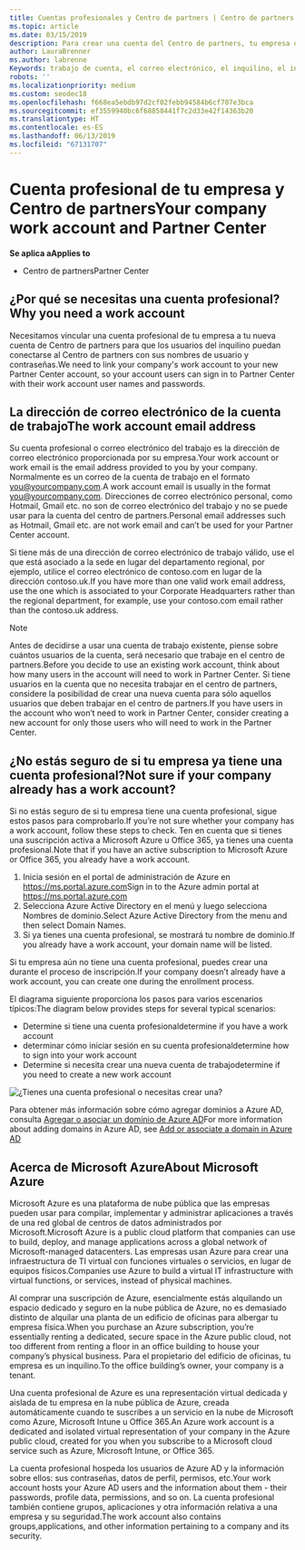 ```yaml
---
title: Cuentas profesionales y Centro de partners | Centro de partners
ms.topic: article
ms.date: 03/15/2019
description: Para crear una cuenta del Centro de partners, tu empresa debe tener una cuenta profesional. Si tiene una suscripción activa a Microsoft Azure u Office 365, ya tiene una cuenta profesional.
author: LauraBrenner
ms.author: labrenne
Keywords: trabajo de cuenta, el correo electrónico, el inquilino, el inquilino de Azure, crear cuenta de nombre de dominio
robots: ''
ms.localizationpriority: medium
ms.custom: seodec18
ms.openlocfilehash: f668ea5ebdb97d2cf02febb94584b6cf707e3bca
ms.sourcegitcommit: ef3559940bc6f68858441f7c2d33e42f14363b20
ms.translationtype: HT
ms.contentlocale: es-ES
ms.lasthandoff: 06/13/2019
ms.locfileid: "67131707"
---
```

# <a name="your-company-work-account-and-partner-center"></a><span data-ttu-id="8f909-105">Cuenta profesional de tu empresa y Centro de partners</span><span class="sxs-lookup"><span data-stu-id="8f909-105">Your company work account and Partner Center</span></span>  

<span data-ttu-id="8f909-106">**Se aplica a**</span><span class="sxs-lookup"><span data-stu-id="8f909-106">**Applies to**</span></span>

-  <span data-ttu-id="8f909-107">Centro de partners</span><span class="sxs-lookup"><span data-stu-id="8f909-107">Partner Center</span></span>

## <a name="why-you-need-a-work-account"></a><span data-ttu-id="8f909-108">¿Por qué se necesitas una cuenta profesional?</span><span class="sxs-lookup"><span data-stu-id="8f909-108">Why you need a work account</span></span>

<span data-ttu-id="8f909-109">Necesitamos vincular una cuenta profesional de tu empresa a tu nueva cuenta de Centro de partners para que los usuarios del inquilino puedan conectarse al Centro de partners con sus nombres de usuario y contraseñas.</span><span class="sxs-lookup"><span data-stu-id="8f909-109">We need to link your company's work account to your new Partner Center account, so your account users can sign in to Partner Center with their work account user names and passwords.</span></span>

## <a name="the-work-account-email-address"></a><span data-ttu-id="8f909-110">La dirección de correo electrónico de la cuenta de trabajo</span><span class="sxs-lookup"><span data-stu-id="8f909-110">The work account email address</span></span>

<span data-ttu-id="8f909-111">Su cuenta profesional o correo electrónico del trabajo es la dirección de correo electrónico proporcionada por su empresa.</span><span class="sxs-lookup"><span data-stu-id="8f909-111">Your work account or work email is the email address provided to you by your company.</span></span> <span data-ttu-id="8f909-112">Normalmente es un correo de la cuenta de trabajo en el formato you@yourcompany.com.</span><span class="sxs-lookup"><span data-stu-id="8f909-112">A work account email is usually in the format you@yourcompany.com.</span></span> <span data-ttu-id="8f909-113">Direcciones de correo electrónico personal, como Hotmail, Gmail etc. no son de correo electrónico del trabajo y no se puede usar para la cuenta del centro de partners.</span><span class="sxs-lookup"><span data-stu-id="8f909-113">Personal email addresses such as Hotmail, Gmail etc. are not work email and can’t be used for your Partner Center account.</span></span> 

<span data-ttu-id="8f909-114">Si tiene más de una dirección de correo electrónico de trabajo válido, use el que está asociado a la sede en lugar del departamento regional, por ejemplo, utilice el correo electrónico de contoso.com en lugar de la dirección contoso.uk.</span><span class="sxs-lookup"><span data-stu-id="8f909-114">If you have more than one valid work email address, use the one which is associated to your Corporate Headquarters rather than the regional department, for example, use your contoso.com email rather than the contoso.uk address.</span></span>

> [!NOTE]  
>  <span data-ttu-id="8f909-115">Antes de decidirse a usar una cuenta de trabajo existente, piense sobre cuántos usuarios de la cuenta, será necesario que trabaje en el centro de partners.</span><span class="sxs-lookup"><span data-stu-id="8f909-115">Before you decide to use an existing work account, think about how many users in the account will need to work in Partner Center.</span></span> <span data-ttu-id="8f909-116">Si tiene usuarios en la cuenta que no necesita trabajar en el centro de partners, considere la posibilidad de crear una nueva cuenta para sólo aquellos usuarios que deben trabajar en el centro de partners.</span><span class="sxs-lookup"><span data-stu-id="8f909-116">If you have users in the account who won’t need to work in Partner Center, consider creating a new account for only those users who will need to work in the Partner Center.</span></span>


## <a name="not-sure-if-your-company-already-has-a-work-account"></a><span data-ttu-id="8f909-117">¿No estás seguro de si tu empresa ya tiene una cuenta profesional?</span><span class="sxs-lookup"><span data-stu-id="8f909-117">Not sure if your company already has a work account?</span></span>

<span data-ttu-id="8f909-118">Si no estás seguro de si tu empresa tiene una cuenta profesional, sigue estos pasos para comprobarlo.</span><span class="sxs-lookup"><span data-stu-id="8f909-118">If you’re not sure whether your company has a work account, follow these steps to check.</span></span> <span data-ttu-id="8f909-119">Ten en cuenta que si tienes una suscripción activa a Microsoft Azure u Office 365, ya tienes una cuenta profesional.</span><span class="sxs-lookup"><span data-stu-id="8f909-119">Note that if you have an active subscription to Microsoft Azure or Office 365, you already have a work account.</span></span>

1.  <span data-ttu-id="8f909-120">Inicia sesión en el portal de administración de Azure en https://ms.portal.azure.com</span><span class="sxs-lookup"><span data-stu-id="8f909-120">Sign in to the Azure admin portal at https://ms.portal.azure.com</span></span>
2.  <span data-ttu-id="8f909-121">Selecciona Azure Active Directory en el menú y luego selecciona Nombres de dominio.</span><span class="sxs-lookup"><span data-stu-id="8f909-121">Select Azure Active Directory from the menu and then select Domain Names.</span></span>
3.  <span data-ttu-id="8f909-122">Si ya tienes una cuenta profesional, se mostrará tu nombre de dominio.</span><span class="sxs-lookup"><span data-stu-id="8f909-122">If you already have a work account, your domain name will be listed.</span></span>

<span data-ttu-id="8f909-123">Si tu empresa aún no tiene una cuenta profesional, puedes crear una durante el proceso de inscripción.</span><span class="sxs-lookup"><span data-stu-id="8f909-123">If your company doesn’t already have a work account, you can create one during the enrollment process.</span></span>

<span data-ttu-id="8f909-124">El diagrama siguiente proporciona los pasos para varios escenarios típicos:</span><span class="sxs-lookup"><span data-stu-id="8f909-124">The diagram below provides steps for several typical scenarios:</span></span>

- <span data-ttu-id="8f909-125">Determine si tiene una cuenta profesional</span><span class="sxs-lookup"><span data-stu-id="8f909-125">determine if you have a work account</span></span> 
- <span data-ttu-id="8f909-126">determinar cómo iniciar sesión en su cuenta profesional</span><span class="sxs-lookup"><span data-stu-id="8f909-126">determine how to sign into your work account</span></span> 
- <span data-ttu-id="8f909-127">Determine si necesita crear una nueva cuenta de trabajo</span><span class="sxs-lookup"><span data-stu-id="8f909-127">determine if you need to create a new work account</span></span>


![¿Tienes una cuenta profesional o necesitas crear una?](images/onboardingAADFlow.png)

<span data-ttu-id="8f909-129">Para obtener más información sobre cómo agregar dominios a Azure AD, consulta [Agregar o asociar un dominio de Azure AD](https://docs.microsoft.com/azure/active-directory/active-directory-add-domain)</span><span class="sxs-lookup"><span data-stu-id="8f909-129">For more information about adding domains in Azure AD, see [Add or associate a domain in Azure AD](https://docs.microsoft.com/azure/active-directory/active-directory-add-domain)</span></span>

## <a name="about-microsoft-azure"></a><span data-ttu-id="8f909-130">Acerca de Microsoft Azure</span><span class="sxs-lookup"><span data-stu-id="8f909-130">About Microsoft Azure</span></span>

<span data-ttu-id="8f909-131">Microsoft Azure es una plataforma de nube pública que las empresas pueden usar para compilar, implementar y administrar aplicaciones a través de una red global de centros de datos administrados por Microsoft.</span><span class="sxs-lookup"><span data-stu-id="8f909-131">Microsoft Azure is a public cloud platform that companies can use to build, deploy, and manage applications across a global network of Microsoft-managed datacenters.</span></span> <span data-ttu-id="8f909-132">Las empresas usan Azure para crear una infraestructura de TI virtual con funciones virtuales o servicios, en lugar de equipos físicos.</span><span class="sxs-lookup"><span data-stu-id="8f909-132">Companies use Azure to build a virtual IT infrastructure with virtual functions, or services, instead of physical machines.</span></span> 

<span data-ttu-id="8f909-133">Al comprar una suscripción de Azure, esencialmente estás alquilando un espacio dedicado y seguro en la nube pública de Azure, no es demasiado distinto de alquilar una planta de un edificio de oficinas para albergar tu empresa física.</span><span class="sxs-lookup"><span data-stu-id="8f909-133">When you purchase an Azure subscription, you’re essentially renting a dedicated, secure space in the Azure public cloud, not too different from renting a floor in an office building to house your company’s physical business.</span></span> <span data-ttu-id="8f909-134">Para el propietario del edificio de oficinas, tu empresa es un inquilino.</span><span class="sxs-lookup"><span data-stu-id="8f909-134">To the office building’s owner, your company is a tenant.</span></span> 

<span data-ttu-id="8f909-135">Una cuenta profesional de Azure es una representación virtual dedicada y aislada de tu empresa en la nube pública de Azure, creada automáticamente cuando te suscribes a un servicio en la nube de Microsoft como Azure, Microsoft Intune u Office 365.</span><span class="sxs-lookup"><span data-stu-id="8f909-135">An Azure work account is a dedicated and isolated virtual representation of your company in the Azure public cloud, created for you when you subscribe to a Microsoft cloud service such as Azure, Microsoft Intune, or Office 365.</span></span> 

<span data-ttu-id="8f909-136">La cuenta profesional hospeda los usuarios de Azure AD y la información sobre ellos: sus contraseñas, datos de perfil, permisos, etc.</span><span class="sxs-lookup"><span data-stu-id="8f909-136">Your work account hosts your Azure AD users and the information about them - their passwords, profile data, permissions, and so on.</span></span> <span data-ttu-id="8f909-137">La cuenta profesional también contiene grupos, aplicaciones y otra información relativa a una empresa y su seguridad.</span><span class="sxs-lookup"><span data-stu-id="8f909-137">The work account also contains groups,applications, and other information pertaining to a company and its security.</span></span> 
